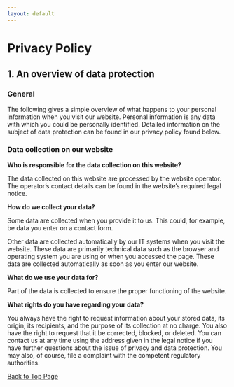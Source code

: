 ```yaml
---
layout: default
---
```



# Privacy Policy

## 1. An overview of data protection

### General
The following gives a simple overview of what happens to your personal information when you visit our website. Personal information is any data with which you could be personally identified. Detailed information on the subject of data protection can be found in our privacy policy found below.

### Data collection on our website

<b>Who is responsible for the data collection on this website?</b>

The data collected on this website are processed by the website operator. The operator’s contact details can be found in the website’s required legal notice.

<b>How do we collect your data?</b>

Some data are collected when you provide it to us. This could, for example, be data you enter on a contact form.

Other data are collected automatically by our IT systems when you visit the website. These data are primarily technical data such as the browser and operating system you are using or when you accessed the page. These data are collected automatically as soon as you enter our website.

<b>What do we use your data for?</b>

Part of the data is collected to ensure the proper functioning of the website.

<b>What rights do you have regarding your data?</b>

You always have the right to request information about your stored data, its origin, its recipients, and the purpose of its collection at no charge. You also have the right to request that it be corrected, blocked, or deleted. You can contact us at any time using the address given in the legal notice if you have further questions about the issue of privacy and data protection. You may also, of course, file a complaint with the competent regulatory authorities.



<a href = "./" class="btn-to-top">Back to Top Page</a>